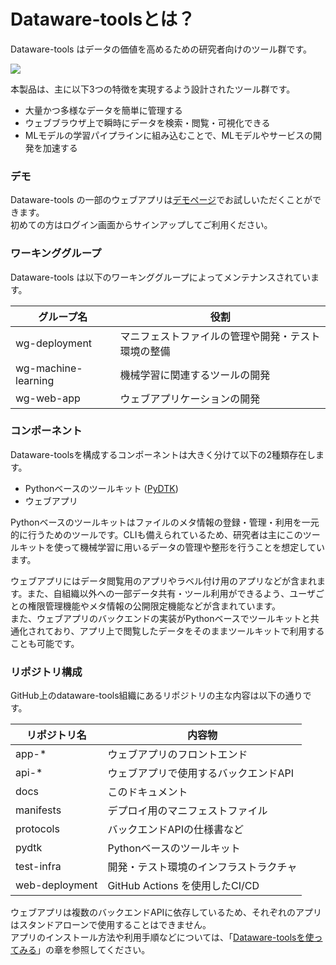 # Dataware-toolsとは？

Dataware-tools はデータの価値を高めるための研究者向けのツール群です。

![](<.gitbook/assets/overview\_v2 (1).png>)

本製品は、主に以下3つの特徴を実現するよう設計されたツール群です。

* 大量かつ多様なデータを簡単に管理する
* ウェブブラウザ上で瞬時にデータを検索・閲覧・可視化できる
* MLモデルの学習パイプラインに組み込むことで、MLモデルやサービスの開発を加速する

### デモ

Dataware-tools の一部のウェブアプリは[デモページ](https://demo.dataware-tools.com)でお試しいただくことができます。\
初めての方はログイン画面からサインアップしてご利用ください。

### ワーキンググループ

Dataware-tools は以下のワーキンググループによってメンテナンスされています。

| グループ名               | 役割                        |
| ------------------- | ------------------------- |
| wg-deployment       | マニフェストファイルの管理や開発・テスト環境の整備 |
| wg-machine-learning | 機械学習に関連するツールの開発           |
| wg-web-app          | ウェブアプリケーションの開発            |

### コンポーネント

Dataware-toolsを構成するコンポーネントは大きく分けて以下の2種類存在します。

* Pythonベースのツールキット ([PyDTK](https://github.com/dataware-tools/pydtk))
* ウェブアプリ

Pythonベースのツールキットはファイルのメタ情報の登録・管理・利用を一元的に行うためのツールです。CLIも備えられているため、研究者は主にこのツールキットを使って機械学習に用いるデータの管理や整形を行うことを想定しています。

ウェブアプリにはデータ閲覧用のアプリやラベル付け用のアプリなどが含まれます。また、自組織以外への一部データ共有・ツール利用ができるよう、ユーザごとの権限管理機能やメタ情報の公開限定機能などが含まれています。\
また、ウェブアプリのバックエンドの実装がPythonベースでツールキットと共通化されており、アプリ上で閲覧したデータをそのままツールキットで利用することも可能です。

### リポジトリ構成

GitHub上のdataware-tools組織にあるリポジトリの主な内容は以下の通りです。

| リポジトリ名         | 内容物                       |
| -------------- | ------------------------- |
| app-\*         | ウェブアプリのフロントエンド            |
| api-\*         | ウェブアプリで使用するバックエンドAPI      |
| docs           | このドキュメント                  |
| manifests      | デプロイ用のマニフェストファイル          |
| protocols      | バックエンドAPIの仕様書など           |
| pydtk          | Pythonベースのツールキット          |
| test-infra     | 開発・テスト環境のインフラストラクチャ       |
| web-deployment | GitHub Actions を使用したCI/CD |

ウェブアプリは複数のバックエンドAPIに依存しているため、それぞれのアプリはスタンドアローンで使用することはできません。\
アプリのインストール方法や利用手順などについては、「[Dataware-toolsを使ってみる](manyuaru/kemanyuaru/insutrugaido/depuroimento.md)」の章を参照してください。
